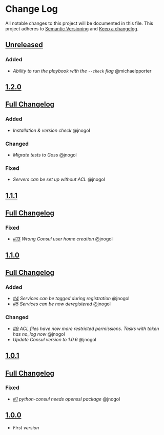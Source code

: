 # Change Log

All notable changes to this project will be documented in this file.
This project adheres to [Semantic Versioning](http://semver.org/) and [Keep a changelog](https://github.com/olivierlacan/keep-a-changelog).

## [Unreleased](https://github.com/idealista/consul-role/tree/develop)
### Added
- *Ability to run the playbook with the `--check` flag* @michaelpporter
## [1.2.0](https://github.com/idealista/consul-role/tree/1.2.0)
## [Full Changelog](https://github.com/idealista/consul-role/compare/1.1.1...1.2.0)
### Added
- *Installation & version check* @jnogol

### Changed
- *Migrate tests to Goss* @jnogol

### Fixed
- *Servers can be set up without ACL* @jnogol

## [1.1.1](https://github.com/idealista/consul-role/tree/1.1.1)
## [Full Changelog](https://github.com/idealista/consul-role/compare/1.1.0...1.1.1)
### Fixed
- *[#13](https://github.com/idealista/consul-role/issues/13) Wrong Consul user home creation* @jnogol

## [1.1.0](https://github.com/idealista/consul-role/tree/1.1.0)
## [Full Changelog](https://github.com/idealista/consul-role/compare/1.0.1...1.1.0)
### Added
- *[#4](https://github.com/idealista/consul-role/issues/4) Services can be tagged during registration* @jnogol
- *[#5](https://github.com/idealista/consul-role/issues/5) Services can be now deregistered* @jnogol

### Changed
- *[#9](https://github.com/idealista/consul-role/issues/9) ACL files have now more restricted permissions. Tasks with token has no_log now* @jnogol
- *Update Consul version to 1.0.6* @jnogol

## [1.0.1](https://github.com/idealista/consul-role/tree/1.0.1)
## [Full Changelog](https://github.com/idealista/consul-role/compare/1.0.0...1.0.1)
### Fixed
- *[#1](https://github.com/idealista/consul-role/issues/1) python-consul needs openssl package* @jnogol

## [1.0.0](https://github.com/idealista/consul-role/tree/1.0.0)
- *First version*
